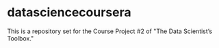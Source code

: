 # datasciencecoursera
This is a repository set for the Course Project #2 of "The Data Scientist’s Toolbox."
